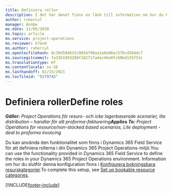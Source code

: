 ```yaml
---
title: Definiera roller
description: I det här ämnet finns en länk till information om hur du konfigurerar bokningsbara resurskategorier.
author: ruhercul
manager: Annbe
ms.date: 11/05/2020
ms.topic: article
ms.service: project-operations
ms.reviewer: kfend
ms.author: ruhercul
ms.openlocfilehash: 8c30d504615c9854f99aa1e8e86ec576cd584dc7
ms.sourcegitcommit: fa32b1893286f20271fa4ec4be8fc68bd135f53c
ms.translationtype: HT
ms.contentlocale: sv-SE
ms.lasthandoff: 02/15/2021
ms.locfileid: "5279745"
---
```

# <a name="define-roles"></a><span data-ttu-id="fdfeb-103">Definiera roller</span><span class="sxs-lookup"><span data-stu-id="fdfeb-103">Define roles</span></span>

<span data-ttu-id="fdfeb-104">_**Gäller:** Project Operations för resurs- och icke lagerbaserade scenarier, lite distribution – handlar för att proforma-fakturering_</span><span class="sxs-lookup"><span data-stu-id="fdfeb-104">_**Applies To:** Project Operations for resource/non-stocked based scenarios, Lite deployment - deal to proforma invoicing_</span></span>

<span data-ttu-id="fdfeb-105">Du kan använda den funktionalitet som finns i Dynamics 365 Field Service för att definiera rollerna i din Dynamics 365 Project Operations-miljö.</span><span class="sxs-lookup"><span data-stu-id="fdfeb-105">You can use the functionality provided in Dynamics 365 Field Service to define the roles in your Dynamics 365 Project Operations environment.</span></span> <span data-ttu-id="fdfeb-106">Information om hur du slutför denna konfiguration finns i [Konfigurera bokningsbara resurskategorier](https://docs.microsoft.com/dynamics365/field-service/set-up-bookable-resource-categories).</span><span class="sxs-lookup"><span data-stu-id="fdfeb-106">To complete this setup, see [Set up bookable resource categories](https://docs.microsoft.com/dynamics365/field-service/set-up-bookable-resource-categories).</span></span>


[!INCLUDE[footer-include](../includes/footer-banner.md)]